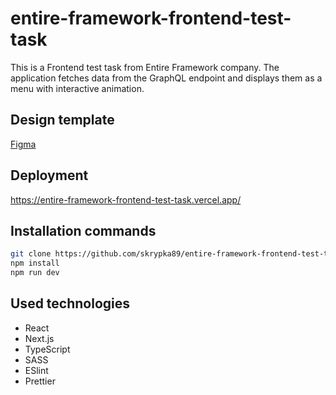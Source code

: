 # entire-framework-frontend-test-task

This is a Frontend test task from Entire Framework company. The application fetches data from the GraphQL endpoint and displays them as a menu with interactive animation.

## Design template

[Figma](https://www.figma.com/file/kX35vODAAF6s4ZeBl6VXxF/Entire-Framework%3A-Frontend-Developer-(React-%2F-Vue)-%2F-Test-Task?node-id=0%3A1&t=QlEWZhymcbCwIQQh-1)

## Deployment

https://entire-framework-frontend-test-task.vercel.app/

## Installation commands

```bash
git clone https://github.com/skrypka89/entire-framework-frontend-test-task.git
npm install
npm run dev
```

## Used technologies

- React
- Next.js
- TypeScript
- SASS
- ESlint
- Prettier
